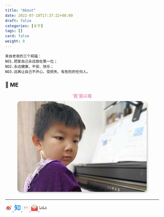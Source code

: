 ```yaml
---
title: "About"
date: 2022-07-18T17:37:22+08:00
draft: false
categories: [关于]
tags: []
card: false
weight: 0
---
```


```
来自老爸的三个祝福：
NO1.把爱自己永远放在第一位；
NO2.永远健康、平安、快乐；
NO3.远离让自己不开心、受损失、有危险的任何人。
```

## 🧪 ME

<figure style="text-align: center;">
	<figcaption style="color: #d69; font-size: 14px;">‘我’是以城</figcaption>
	<img style="border-radius: 10px; box-shadow: 3px 3px 5px #ccc; margin: 8px auto;" alt="picture 2" src="imgs/abme3.jpg" width="500" />  
</figure>

---

<div class="media">
	<a href="https://weibo.com/u/1670641292">
		<svg t="1679479181791" class="icon" viewBox="0 0 1024 1024" version="1.1" xmlns="http://www.w3.org/2000/svg" p-id="38348" width="128" height="128"><path d="M686.933333 599.466667c-10.666667-101.333333-132.266667-170.666667-279.466666-155.733334-85.333333 8.533333-164.266667 45.866667-208 98.133334-27.733333 33.066667-40.533333 71.466667-36.266667 109.866666 8.533333 92.8 112 156.8 241.066667 156.8 11.733333 0 24.533333 0 38.4-2.133333 85.333333-8.533333 164.266667-45.866667 208-98.133333 26.666667-32 39.466667-70.4 36.266666-108.8z" fill="#FFFFFF" p-id="38349"></path><path d="M438.4 772.266667c-123.733333 12.8-232.533333-43.733333-241.066667-123.733334-8.533333-80 87.466667-156.8 211.2-169.6 125.866667-12.8 232.533333 43.733333 241.066667 123.733334 8.533333 82.133333-85.333333 156.8-211.2 169.6m260.266667-262.4c-10.666667-3.2-17.066667-5.333333-11.733334-19.2 11.733333-29.866667 13.866667-55.466667 0-74.666667-24.533333-35.2-92.8-33.066667-169.6-2.133333 0 0-24.533333 10.666667-17.066666-8.533334 11.733333-38.4 10.666667-69.333333-8.533334-87.466666-41.6-41.6-153.6 2.133333-249.6 96C169.6 485.333333 128 561.066667 128 625.066667c0 125.866667 161.066667 200.533333 318.933333 200.533333 205.866667 0 343.466667-118.4 343.466667-213.333333 1.066667-56.533333-48-88.533333-91.733333-102.4" fill="#D32F2F" p-id="38350"></path><path d="M457.6 624c-5.333333 8.533333-16 13.866667-24.533333 10.666667-8.533333-3.2-10.666667-13.866667-7.466667-22.4 5.333333-8.533333 16-13.866667 22.4-8.533334 11.733333 1.066667 13.866667 9.6 9.6 20.266667m-57.6 41.6c-12.8 17.066667-40.533333 26.666667-60.8 17.066667-21.333333-8.533333-26.666667-29.866667-13.866667-45.866667 11.733333-17.066667 38.4-24.533333 59.733334-17.066667 22.4 7.466667 28.8 28.8 14.933333 45.866667M451.2 533.333333c-60.8-16-129.066667 13.866667-155.733333 66.133334-26.666667 54.4-2.133333 113.066667 60.8 132.266666 62.933333 21.333333 137.6-10.666667 164.266666-68.266666 26.666667-55.466667-6.4-115.2-69.333333-130.133334" fill="#263238" p-id="38351"></path><path d="M885.333333 468.266667c0 14.933333-11.733333 26.666667-26.666666 26.666666S832 483.2 832 468.266667s11.733333-26.666667 26.666667-26.666667c14.933333 1.066667 26.666667 12.8 26.666666 26.666667z" fill="#F9A825" p-id="38352"></path><path d="M884.266667 476.8c-3.2 10.666667-13.866667 17.066667-24.533334 17.066667-13.866667 0-26.666667-11.733333-26.666666-26.666667 0-3.2 0-7.466667 2.133333-10.666667 5.333333-16 8.533333-33.066667 8.533333-50.133333 0-87.466667-69.333333-156.8-156.8-156.8-7.466667 0-16 0-22.4 2.133333h-4.266666c-13.866667 0-26.666667-12.8-26.666667-26.666666s11.733333-26.666667 26.666667-26.666667c8.533333-2.133333 17.066667-2.133333 26.666666-2.133333C802.133333 196.266667 896 290.133333 896 405.333333c0 26.666667-3.2 49.066667-11.733333 71.466667z m-92.8-69.333333c0-57.6-46.933333-104.533333-104.533334-104.533334h-11.733333-2.133333c-11.733333 2.133333-22.4 11.733333-22.4 26.666667s12.8 26.666667 26.666666 26.666667H686.933333c29.866667 0 52.266667 22.4 52.266667 52.266666 0 5.333333-2.133333 11.733333-3.2 17.066667-2.133333 3.2-2.133333 5.333333-2.133333 8.533333 0 13.866667 11.733333 26.666667 26.666666 26.666667 10.666667 0 19.2-7.466667 24.533334-16v-2.133333c0-2.133333 0-2.133333 2.133333-3.2 2.133333-11.733333 4.266667-21.333333 4.266667-32z" fill="#F9A825" p-id="38353"></path></svg>
	</a>
	<a href="https://www.zhihu.com/people/did7">
		<svg t="1679478351555" class="icon" viewBox="0 0 1024 1024" version="1.1" xmlns="http://www.w3.org/2000/svg" p-id="6977" width="128" height="128"><path d="M539.101 769.844l-76.117 48.43-96.094-151.063c-19.842 63.221-52.85 120.174-96.455 172.482-18.128 21.78-36.977 41.396-58.667 62.004-6.99 6.629-34.947 32.332-39.592 36.976l-63.762-63.762c6.268-6.268 35.489-33.143 41.26-38.6 19.391-18.398 35.85-35.623 51.497-54.382 57.089-68.452 91.54-144.75 96.365-235.884H117.749V455.86h180.373V275.485h-39.14c-31.07 57.089-70.256 100.198-118.055 128.832l-46.356-77.29c62.905-37.788 109.351-117.423 136.993-241.7l88.023 19.57c-6.313 28.544-13.664 55.33-22.051 80.402h203.506v90.186H388.31V455.86h112.733v90.186h-104.39l142.45 223.799z m173.068-3.157l50.325-40.268h76.749V275.485H658.869V726.42h33.189l20.111 40.268zM568.682 185.3H929.43v631.307H794.15l-112.733 90.186-45.094-90.186h-67.64V185.299z" fill="#0E87EA" p-id="6978"></path></svg>
	</a>
	<a href="https://www.jianshu.com/u/did7">
		<svg t="1679478418857" class="icon" viewBox="0 0 2048 1024" version="1.1" xmlns="http://www.w3.org/2000/svg" p-id="8695" width="128" height="128"><path d="M1945.6 25.6c43.52 0 76.8 33.28 76.8 76.8v819.2c0 43.52-33.28 76.8-76.8 76.8H102.4c-43.52 0-76.8-33.28-76.8-76.8V102.4c0-43.52 33.28-76.8 76.8-76.8h1843.2m0-25.6H102.4C46.08 0 0 46.08 0 102.4v819.2c0 56.32 46.08 102.4 102.4 102.4h1843.2c56.32 0 102.4-46.08 102.4-102.4V102.4c0-56.32-46.08-102.4-102.4-102.4z" fill="#999999" p-id="8696"></path><path d="M801.28 245.76h46.08c5.12 0 12.8 5.12 12.8 10.24-2.56 7.68-7.68 15.36-10.24 23.04h145.92c0 10.24-2.56 17.92-2.56 28.16 0 7.68-7.68 12.8-12.8 12.8h-66.56c5.12 12.8 12.8 25.6 15.36 38.4 2.56 7.68-5.12 15.36-12.8 15.36h-40.96c-2.56-17.92-7.68-35.84-15.36-53.76h-38.4c-25.6 30.72-58.88 56.32-97.28 66.56v-40.96c20.48-12.8 38.4-25.6 51.2-46.08 15.36-15.36 20.48-35.84 25.6-53.76z m427.52 0h58.88v79.36H1459.2v158.72h66.56v161.28c0 30.72-28.16 56.32-58.88 58.88h-61.44c-7.68 0-15.36-5.12-15.36-10.24-2.56-10.24-2.56-20.48-2.56-30.72h56.32c12.8 0 23.04-10.24 23.04-23.04v-112.64h-181.76v207.36c0 10.24-7.68 17.92-15.36 17.92-12.8 2.56-28.16 2.56-40.96 5.12v-230.4h-174.08c-7.68 0-12.8-7.68-12.8-12.8 0-10.24-2.56-20.48-2.56-28.16h192v-115.2h-140.8c-7.68 0-12.8-5.12-12.8-10.24-2.56-10.24-2.56-20.48-2.56-30.72h158.72c-5.12-33.28-5.12-58.88-5.12-84.48m58.88 120.32v115.2h112.64v-115.2h-112.64zM565.76 245.76h46.08c5.12 0 12.8 5.12 12.8 10.24-2.56 7.68-7.68 15.36-10.24 23.04h138.24c0 7.68-2.56 17.92-2.56 25.6 0 7.68-7.68 12.8-15.36 12.8h-64l15.36 38.4c2.56 7.68-2.56 15.36-10.24 15.36h-40.96c-2.56-17.92-7.68-35.84-12.8-53.76h-30.72c-25.6 33.28-64 58.88-104.96 69.12v-40.96c40.96-15.36 69.12-56.32 79.36-99.84z m867.84 15.36h53.76c25.6 30.72 46.08 69.12 58.88 107.52 2.56 7.68-2.56 15.36-10.24 15.36h-46.08c-10.24-43.52-30.72-84.48-56.32-122.88z" fill="#999999" p-id="8697"></path><path d="M537.6 366.08h53.76c17.92 20.48 30.72 43.52 38.4 69.12 2.56 7.68-2.56 17.92-10.24 17.92h-43.52c-7.68-30.72-20.48-58.88-38.4-87.04z m99.84 25.6h330.24V691.2c0 28.16-20.48 56.32-48.64 61.44-20.48 5.12-38.4 2.56-58.88 2.56-7.68 0-15.36-2.56-17.92-10.24-2.56-10.24-2.56-20.48-5.12-30.72h53.76c12.8 0 20.48-12.8 20.48-23.04V435.2h-256c-7.68 0-12.8-5.12-12.8-10.24-5.12-10.24-5.12-23.04-5.12-33.28z m-120.32 61.44h56.32v279.04c0 10.24-7.68 17.92-15.36 20.48-12.8 2.56-25.6 2.56-40.96 5.12V453.12z" fill="#999999" p-id="8698"></path><path d="M632.32 471.04h220.16v153.6c0 12.8-2.56 25.6-7.68 35.84-10.24 20.48-35.84 33.28-58.88 33.28h-153.6v-222.72m53.76 38.4v48.64h112.64v-48.64h-112.64m0 89.6v53.76h89.6c10.24 0 20.48-5.12 23.04-15.36 2.56-12.8 0-25.6 0-38.4h-112.64z" fill="#999999" p-id="8699"></path></svg>
	</a>
	<a href="mailto:flyman666@gmail.com">
		<svg t="1679478523850" class="icon" viewBox="0 0 1024 1024" version="1.1" xmlns="http://www.w3.org/2000/svg" p-id="13502" width="128" height="128"><path d="M848.76288 333.62432H164.99712C99.32288 333.62432 46.08 386.87232 46.08 452.54144v297.28768c0 65.67424 53.24288 118.92224 118.91712 118.92224h683.77088c65.66912 0 118.91712-53.24288 118.91712-118.92224V452.54144c-0.00512-65.66912-53.248-118.91712-118.92224-118.91712z" fill="#96383D" p-id="13503"></path><path d="M639.8208 51.2h-474.8288a44.58496 44.58496 0 0 0-44.59008 44.59008v609.44896a44.57984 44.57984 0 0 0 44.59008 44.59008h683.776a44.58496 44.58496 0 0 0 44.59008-44.59008V304.73728L639.8208 51.2z" fill="#EBE2CE" p-id="13504"></path><path d="M551.4752 229.57568H209.59232v44.59008h341.88288v-44.59008zM209.59232 794.42432h594.58048v-44.5952H209.59232v44.5952z m0-89.18528h594.58048v-44.5952H209.59232v44.5952z m0-178.37568h594.58048v-44.5952H209.59232v44.5952z m0 89.18528h594.58048v-44.59008H209.59232v44.59008z m0-222.96576v44.59008h594.58048v-44.59008H209.59232z" fill="#C9C1B1" p-id="13505"></path><path d="M941.83936 393.31328L75.60704 955.02848c12.89216 10.93632 29.29664 17.77152 47.44192 17.77152H893.5936c40.91904 0 74.09152-33.4592 74.09152-74.74688V449.60768c-0.00512-22.58432-10.14784-42.58816-25.84576-56.2944z" fill="#D54D54" p-id="13506"></path><path d="M71.99232 396.5696C56.25344 410.18368 46.08 430.08512 46.08 452.54144v445.93152C46.08 939.53024 79.34976 972.8 120.40192 972.8h772.95104c18.20672 0 34.65216-6.79424 47.56992-17.664L71.99232 396.5696z" fill="#EA5455" p-id="13507"></path><path d="M655.52384 66.90816v236.8l237.82912 74.89024V304.73728z" fill="" p-id="13508"></path><path d="M640.66048 52.0448v207.2576a44.58496 44.58496 0 0 0 44.5952 44.5952h207.2576l-251.8528-251.8528z" fill="#FFFBF2" p-id="13509"></path></svg>
	</a>
<!-- 	<a href="https://github.com/flyman666">
		<svg t="1679478592873" class="icon" viewBox="0 0 1206 1024" version="1.1" xmlns="http://www.w3.org/2000/svg" p-id="16499" width="128" height="128"><path d="M139.995429 262.546286s-122.294857 127.963429-101.046858 336.164571c21.248 208.237714 153.088 380.050286 592.749715 380.050286 439.625143 0 550.217143-229.485714 552.813714-418.230857 2.596571-188.672-82.395429-272.822857-122.294857-301.458286 0 0 0.256-135.460571-12.544-207.030857 0 0-67.657143-8.009143-213.76 75.702857 0 0-199.460571-19.492571-465.261714 2.377143 0 0-111.652571-74.605714-224.146286-94.134857 0 0-18.651429 117.467429-6.509714 226.56z" fill="#333333" p-id="16500"></path><path d="M336.859429 468.662857h545.499428s154.587429-17.371429 154.587429 235.52c1.243429 222.573714-407.369143 208.201143-407.369143 208.201143s-447.488 17.773714-447.744-229.266286c-0.585143-223.085714 155.026286-214.454857 155.026286-214.454857z" fill="#E2B89F" p-id="16501"></path><path d="M832.621714 570.185143c35.072 0 63.524571 45.714286 63.524572 101.924571 0 56.32-28.452571 101.961143-63.524572 101.961143-35.035429 0-63.488-45.641143-63.488-101.961143-0.036571-56.210286 28.452571-101.924571 63.488-101.924571z" fill="#9C584F" p-id="16502"></path><path d="M832.621714 792.356571c-45.860571 0-81.773714-52.809143-81.773714-120.246857 0-67.401143 35.913143-120.210286 81.773714-120.210285 45.897143 0 81.810286 52.809143 81.810286 120.210285 0 67.437714-35.949714 120.246857-81.810286 120.246857z m0-203.885714c-21.394286 0-45.202286 34.340571-45.202285 83.638857 0 49.334857 23.808 83.675429 45.202285 83.675429s45.238857-34.340571 45.238857-83.675429c0-49.298286-23.844571-83.638857-45.238857-83.638857z" fill="#FFFFFF" p-id="16503"></path><path d="M393.764571 570.185143c35.072 0 63.524571 45.714286 63.524572 101.924571 0 56.32-28.452571 101.961143-63.524572 101.961143-35.035429 0-63.488-45.641143-63.488-101.961143-0.036571-56.210286 28.452571-101.924571 63.488-101.924571z" fill="#9C584F" p-id="16504"></path><path d="M393.764571 792.356571c-45.860571 0-81.773714-52.809143-81.773714-120.246857 0-67.401143 35.913143-120.210286 81.773714-120.210285 45.860571 0 81.810286 52.809143 81.810286 120.210285 0 67.437714-35.949714 120.246857-81.810286 120.246857z m0-203.885714c-21.394286 0-45.202286 34.340571-45.202285 83.638857 0 49.334857 23.808 83.675429 45.202285 83.675429s45.238857-34.340571 45.238858-83.675429c0-49.298286-23.844571-83.638857-45.238858-83.638857z" fill="#FFFFFF" p-id="16505"></path><path d="M587.922286 793.782857s18.249143-51.858286 40.557714-3.254857c0 0-16.713143 10.861714-10.422857 36.425143l52.224 19.968h-118.125714l46.811428-21.028572s6.729143-38.619429-11.044571-32.109714z" fill="#9C584F" p-id="16506"></path></svg>
	</a> -->
	<a href="https://space.bilibili.com/406912365">
		<svg t="1679492211320" class="icon" viewBox="0 0 2299 1024" version="1.1" xmlns="http://www.w3.org/2000/svg" p-id="13606" width="128" height="128"><path d="M1775.840814 322.588002c6.0164 1.002733 53.144869-9.525967 55.150336-6.016401 3.0082 4.5123 24.065601 155.92504 18.550567 156.927774s-44.621635 10.027334-44.621635 10.027334c-3.0082-20.556034-28.577901-147.903173-29.079268-160.938707m75.205003-14.539634l20.556034 162.944174c10.5287-0.501367 53.144869-3.509567 57.155803-4.010934-6.0164-61.668103-16.545101-158.933241-16.545101-158.93324-20.054668-4.010934-41.112069-4.010934-61.166736 0m-40.610702 226.116376s92.752838-23.564234 126.344406-12.0328c17.046467 61.668103 48.131202 407.611118 51.139402 421.649386-21.057401 2.506833-90.246004 8.523234-95.761037 10.027333-4.5123-26.071068-81.72277-403.098818-81.722771-419.643919m343.436183-207.565809c5.515034 1.5041 54.648969-5.013667 55.150335-1.5041 1.002733 12.032801 6.0164 157.42914 0.501367 157.930507s-44.621635 4.010934-44.621635 4.010934c-1.002733-20.054668-12.032801-146.90044-11.030067-160.437341m75.70637-4.010933l4.010933 160.938707c10.5287 0 52.643502 2.506833 57.155803 2.005467-1.002733-61.668103 0-158.933241 0-158.933241-20.054668-3.509567-40.610702-5.013667-61.166736-4.010933m-64.676303 216.089043s94.758304-12.534167 126.845772 2.506833c7.019134 72.196803 6.0164 408.613852 7.019134 422.652119-21.558768 0-90.246004 1.002733-95.761038 2.005467-1.002733-26.071068-39.607968-410.619319-38.103868-427.164419m-220.099977-413.627519c54.648969 278.759879 96.262404 755.058234 97.766504 785.641602 0 0 43.117535 1.002733 91.750105 4.010934C2105.740095 614.383415 2070.644427 134.575493 2071.145794 119.033126c-12.032801-13.536901-126.344406 6.0164-126.344406 6.0164m-120.328005 659.297196c-10.5287-78.213204-290.291313-166.955108-447.720454-138.377206 0 0-19.553301-172.470141-27.073801-339.425248-6.517767-143.390873-1.002733-282.770813 0.501366-305.833681-10.5287-7.5205-123.837572 46.627102-185.004308 69.188603 0 0 73.199537 309.844614 126.344406 952.59671 0 0 84.730971 9.0246 230.12731-19.051934s317.365114-115.815705 302.825481-219.097244m-341.932083 140.88404l-24.566967-176.982441c6.0164-3.0082 156.927774 53.144869 172.971507 63.172203-2.506833 11.030067-148.40454 113.810238-148.40454 113.810238M610.664628 322.588002c6.0164 1.002733 53.144869-9.525967 55.150335-6.016401 3.0082 4.5123 24.065601 155.92504 18.550568 156.927774s-44.621635 10.027334-44.621635 10.027334c-3.0082-20.556034-28.577901-147.903173-29.079268-160.938707m75.205003-14.539634l20.556034 162.944174c10.5287-0.501367 53.144869-3.509567 57.155803-4.010934-6.517767-61.668103-16.545101-158.933241-16.545101-158.93324-20.054668-4.010934-41.112069-4.010934-61.166736 0m-40.610702 226.116376s92.752838-23.564234 126.344406-12.0328c17.046467 61.668103 48.131202 407.611118 51.139402 421.649386-21.057401 2.506833-90.246004 8.523234-95.761037 10.027333-4.5123-26.071068-81.72277-403.098818-81.722771-419.643919m343.436182-207.565809c5.515034 1.5041 54.648969-5.013667 55.150336-1.5041 1.002733 12.032801 6.0164 157.42914 0.501367 157.930507s-44.621635 4.010934-44.621635 4.010934c-1.002733-20.054668-11.531434-146.90044-11.030068-160.437341m75.706371-4.010933l4.010933 160.938707c10.5287 0 52.643502 2.506833 57.155803 2.005467-1.002733-61.668103 0-158.933241 0-158.933241-20.054668-3.509567-40.610702-4.5123-61.166736-4.010933m-64.676303 216.089043s94.758304-12.534167 126.845772 2.506833c7.019134 72.196803 6.0164 408.613852 7.019134 422.652119-21.558768 0-90.246004 1.002733-95.761038 2.005467-0.501367-26.071068-39.607968-410.619319-38.103868-427.164419m-220.099977-413.627519c54.648969 278.759879 96.262404 755.058234 97.766504 785.641602 0 0 43.117535 1.002733 91.750105 4.010934-28.577901-300.318647-63.67357-780.126569-63.172203-796.170303-12.032801-13.035534-126.344406 6.517767-126.344406 6.517767m-120.328005 659.297196c-10.5287-78.213204-290.291313-166.955108-447.720454-138.377206 0 0-19.553301-172.470141-27.073801-339.425248-6.517767-143.390873-1.002733-282.770813 0.501366-305.833681C174.475608-6.308547 61.166736 47.337689 0 69.89919c0 0 73.199537 309.844614 126.344406 952.59671 0 0 84.730971 9.0246 230.12731-19.051934s317.365114-115.815705 302.825481-219.097244m-341.932083 140.88404l-24.566967-176.982441c6.0164-3.0082 156.927774 53.144869 172.971507 63.172203-2.506833 11.030067-148.40454 113.810238-148.40454 113.810238" p-id="13607" fill="#696969"></path></svg>
	</a>
<!-- 	<a href="https://twitter.com/flyman666">
		<svg t="1679478816653" class="icon" viewBox="0 0 1170 1024" version="1.1" xmlns="http://www.w3.org/2000/svg" p-id="24242" width="128" height="128"><path d="M1050.112 291.108571c0-10.971429-0.219429-21.869714-0.731429-32.621714a492.982857 492.982857 0 0 0 119.808-128.731428 460.434286 460.434286 0 0 1-137.801142 37.741714A246.198857 246.198857 0 0 0 1136.859429 29.696a461.092571 461.092571 0 0 1-152.283429 58.733714A238.665143 238.665143 0 0 0 809.472 5.851429C677.083429 3.657143 569.636571 115.565714 569.636571 255.926857c0 19.894857 2.048 39.277714 6.217143 57.929143C376.393143 300.909714 199.68 197.12 81.408 40.521143A265.581714 265.581714 0 0 0 48.786286 168.96c0 88.795429 42.422857 167.789714 106.715428 214.308571a229.449143 229.449143 0 0 1-108.690285-33.206857v3.291429c0 124.123429 82.724571 228.205714 192.512 252.416a226.596571 226.596571 0 0 1-108.251429 3.657143c30.427429 101.741714 119.076571 176.128 224.036571 178.614857A463.067429 463.067429 0 0 1 0 892.781714a647.094857 647.094857 0 0 0 367.762286 115.273143c441.124571 0.073143 682.422857-383.853714 682.422857-717.019428z" fill="#41ABE1" p-id="24243"></path></svg>
	</a> -->
<!-- 	<a href="https://youtube.com/user/flyman666">
		<svg t="1679478951382" class="icon" viewBox="0 0 1024 1024" version="1.1" xmlns="http://www.w3.org/2000/svg" p-id="32203" width="128" height="128"><path d="M735.542303 518.019879l-355.731394 179.975757v-359.951515z" fill="#FFFFFF" p-id="32204"></path><path d="M929.729939 336.678788c-18.307879-57.561212-32.674909-89.460364-93.24606-96.411152 0 0-162.288485-7.819636-323.646061-7.819636-159.495758 0-318.122667 7.819636-318.122666 7.819636-64.232727 6.950788-79.530667 40.587636-95.976728 96.411152 0 0-16.446061 88.932848-16.44606 178.951757 0 92.346182 16.446061 185.871515 16.44606 185.871516 12.815515 54.116848 39.067152 89.491394 95.976728 96.442181 0 0 176.065939 10.426182 343.753696 10.426182 152.451879 0 298.01503-10.426182 298.015031-10.426182 56.909576-10.426182 76.76897-38.849939 93.24606-96.411151 0 0 16.446061-85.519515 16.446061-173.769697 0-93.990788-16.446061-191.084606-16.446061-191.084606zM427.845818 672.861091v-307.510303l249.545697 153.755151-249.545697 153.755152z" fill="#DD1829" p-id="32205"></path></svg>
	</a>
	<a href="https://facebook.com/flyman666">
		<svg t="1679478884675" class="icon" viewBox="0 0 1024 1024" version="1.1" xmlns="http://www.w3.org/2000/svg" p-id="30203" width="128" height="128"><path d="M933.8 195.213c0-58.296-47.259-105.554-105.554-105.554h-633.12c-58.296 0-105.554 47.258-105.554 105.554v633.12c0 58.295 47.258 105.554 105.554 105.554h633.12c58.295 0 105.554-47.259 105.554-105.554v-633.12zM776.21 300.46H669.787v105.4H776.21v105.401H669.787v317.225h-105.4V511.261H458.985v-105.4h105.4V267.9c0-35.433 39.029-72.84 78.785-72.84H776.21v105.4z" fill="#425F9B" p-id="30204"></path></svg>
	</a> -->
	<!-- <a href="https://www.instagram.com/flyman666/">
		<svg t="1679479993413" class="icon" viewBox="0 0 3610 1024" version="1.1" xmlns="http://www.w3.org/2000/svg" p-id="49662" width="128" height="128"><path d="M185.212045 3.629778C111.40655 34.482895 30.341499 121.597578 4.93305 230.49093-27.129993 369.027474 107.171809 427.103929 118.666107 408.350074c12.704225-22.383634-24.198523-30.248154-31.45808-102.238759-9.679409-92.55935 33.272969-196.612998 87.719646-241.985229 10.284372-8.469483 9.679409 3.024815 9.679409 24.803486 0 38.717637-2.419852 387.781329-2.419852 460.981861 0 98.608981-4.234742 129.462097-11.494299 160.315214-7.259557 31.45808-19.358818 52.026824-10.284372 60.496307 10.284372 9.074446 53.23675-12.704225 78.040236-47.18712 29.643191-41.742452 40.532526-91.954387 42.347416-146.401063 2.419852-65.336012 2.419852-169.38966 2.419852-229.281005 0-54.446676 1.209926-214.156928-1.209926-309.741092-1.209926-22.988597-65.940975-47.18712-96.794092-34.482896zM3577.844954 521.478168c-10.889335 0-15.72904 10.889335-19.358819 29.643191-13.914151 64.126086-28.433264 78.645199-47.792082 78.645199-21.173708 0-39.927563-32.063043-44.767268-95.584165-3.629778-50.211935-3.024815-142.771285 1.81489-234.725672 1.209926-18.753855-4.234742-37.50771-55.05164-55.656603-21.778671-7.86452-53.23675-19.358818-68.96579 18.753855-44.767267 107.683427-61.706233 192.98322-65.940975 227.466115 0 1.814889-2.419852 2.419852-3.024815-1.814889-2.419852-27.828301-8.469483-78.040236-9.074447-184.513737 0-20.568744-4.234742-38.112674-27.223338-52.631787-15.124077-9.074446-59.891344-26.013412-76.225347-6.049631-13.914151 16.334003-30.248154 59.286381-47.187119 110.708242-13.914151 41.742452-23.59356 70.175716-23.59356 70.175717s0-112.523131 0.604963-155.47551c0-16.334003-10.889335-21.778671-14.519114-22.383633-15.124077-4.234742-44.767267-11.494298-56.866529-11.494299-15.72904 0-19.358818 8.469483-19.358818 21.173708 0 1.814889-2.419852 148.215953-2.419852 251.059675v14.519113c-8.469483 47.18712-36.297784 111.313205-66.545938 111.313206s-44.767267-26.618375-44.767268-148.820916c0-71.385643 2.419852-102.238759 3.024816-153.66062 0.604963-29.643191 1.814889-52.631787 1.814889-57.471492 0-15.72904-27.828301-23.59356-40.532526-26.618375-12.704225-3.024815-24.198523-4.234742-32.668006-3.629779-12.099261 0.604963-21.173708 9.074446-21.173707 19.963782v17.543929c-15.72904-24.803486-41.137489-42.347415-58.681418-47.18712-45.977193-13.309188-93.769276-1.814889-129.462098 49.002009-28.433264 39.927563-45.977193 85.299793-52.631787 150.635805-4.839705 47.792083-3.629778 96.189128 5.444668 136.721654-10.889335 45.977193-30.248154 64.731049-52.026825 64.731049-31.45808 0-54.446676-51.421861-51.421861-140.351433 1.814889-58.681418 13.309188-99.213944 26.013412-158.500325 5.444668-25.408449 1.209926-38.717637-10.284372-51.421861-10.284372-11.494298-32.063043-17.543929-62.916159-10.284372-22.383634 5.444668-53.841713 10.889335-82.879941 15.124077 0 0 1.814889-7.259557 3.024815-19.358819 7.259557-64.731049-62.91616-59.286381-85.299793-38.717636-13.309188 12.099261-22.383634 26.618375-26.013412 53.23675-5.444668 41.742452 28.433264 61.10127 28.433264 61.10127-10.889335 50.816898-38.112674 117.362836-66.545938 165.154919-15.124077 26.013412-26.618375 44.767267-41.742452 65.336012v-22.383634c-0.604963-107.078464 1.209926-191.168331 1.81489-221.416484 0.604963-29.643191 1.814889-52.026824 1.814889-56.866529 0-11.494298-6.654594-15.72904-21.173708-21.778671-12.704225-4.839705-27.223338-8.469483-42.347415-9.679409-19.358818-1.209926-30.853117 8.469483-30.853116 20.568745v16.334003c-15.72904-24.803486-41.137489-42.347415-58.681418-47.18712-45.977193-13.309188-93.769276-1.814889-129.462098 49.002009-28.433264 39.927563-47.18712 96.189128-52.631787 150.030842-4.839705 50.211935-4.234742 92.55935 2.419852 128.857134-7.259557 35.692821-28.433264 73.805495-52.026824 73.805495-30.248154 0-47.18712-26.618375-47.18712-148.820916 0-71.385643 2.419852-102.238759 3.024816-153.66062 0.604963-29.643191 1.814889-52.631787 1.814889-57.471492 0-15.72904-27.828301-23.59356-40.532526-26.618375-13.309188-3.024815-24.803486-4.234742-33.877932-3.629779-11.494298 0.604963-19.963781 11.494298-19.963781 19.358819v18.148892c-15.72904-24.803486-41.137489-42.347415-58.681418-47.18712-45.977193-13.309188-93.164313-1.209926-129.462098 49.002009-23.59356 32.668006-42.952378 68.96579-52.631787 149.425879-3.024815 22.988597-4.234742 44.767267-4.234742 65.336012-9.679409 57.471492-50.816898 124.01743-85.299793 124.017429-19.963781 0-38.717637-38.717637-38.717636-120.992614 0-110.103279 6.654594-266.183752 7.86452-281.307829 0 0 42.952378-0.604963 51.421861-0.604963 21.778671 0 41.137489 0 69.570753-1.209926 14.519114-0.604963 28.433264-52.026824 13.309188-58.681418-6.654594-3.024815-54.446676-5.444668-73.200532-6.04963-15.72904-0.604963-59.891344-3.629778-59.891344-3.629779s4.234742-104.053648 4.839704-114.942984c0.604963-9.074446-10.889335-13.914151-17.543929-16.938966-16.334003-7.259557-31.45808-10.284372-49.002009-13.91415-24.198523-4.839705-35.087858 0-37.50771 20.568744-3.024815 30.853117-4.839705 121.597578-4.839705 121.597578-17.543929 0-78.040236-3.629778-96.189128-3.629779-16.334003 0-34.482895 70.780679-11.494299 71.990606 26.013412 1.209926 71.990606 1.814889 102.23876 3.024815 0 0-1.209926 159.105288-1.209927 208.107297v15.124077C1135.609031 529.947651 1076.927613 576.529808 1076.927613 576.529808c12.704225-57.471492-13.309188-100.42387-59.286381-137.326618-16.938966-13.309188-50.816898-38.717637-88.324608-67.150901 0 0 21.778671-21.778671 41.137489-64.731048 13.914151-30.853117 14.519114-65.940975-19.358819-73.805495-55.656603-12.704225-101.633796 27.828301-115.547946 71.990605-10.889335 33.877932-4.839705 58.681418 15.72904 85.299794 1.814889 1.814889 3.024815 3.629778 4.839704 6.04963-12.704225 24.198523-29.643191 56.866529-44.767267 82.274978-40.532526 70.175716-71.385643 125.832319-94.374239 125.832319-18.753855 0-18.148892-56.261566-18.148893-109.498316 0-45.37223 3.629778-113.733058 6.049631-185.1187 0.604963-23.59356-10.889335-36.902747-30.248154-49.002009-12.099261-7.259557-37.50771-21.778671-52.026824-21.77867-22.383634 0-85.904756 3.024815-145.7961 177.25418-7.86452 21.778671-22.383634 61.706233-22.383634 61.706233l1.209926-209.317223c0-4.839705-2.419852-9.679409-8.469483-12.704224-10.284372-5.444668-37.50771-16.938966-61.10127-16.938966-11.494298 0-16.938966 5.444668-16.938966 15.729039l-1.814889 327.889986c0 24.803486 0.604963 53.841713 3.024815 66.545937 2.419852 12.704225 6.654594 22.988597 11.494299 29.038228 4.839705 6.049631 10.889335 10.889335 19.963781 12.704224 8.469483 1.814889 56.261566 7.86452 59.286381-10.284372 3.024815-21.778671 3.024815-45.37223 28.433264-133.696839 39.3226-137.326617 90.139498-204.477518 113.733058-228.071078 4.234742-4.234742 9.074446-4.234742 8.469483 2.419852-1.209926 30.248154-4.839705 105.263575-7.259557 169.389661-6.654594 171.204549 24.803486 202.662629 68.96579 202.662629 33.877932 0 82.274978-33.877932 133.696839-119.177725 32.063043-53.23675 62.91616-105.868538 85.299793-143.376249 15.72904 14.519114 33.272969 30.248154 50.816899 46.582157 40.532526 38.717637 53.841713 75.015421 45.37223 110.103279-6.654594 26.618375-32.063043 53.841713-77.435273 27.223338-13.309188-7.86452-18.753855-13.914151-32.063043-22.383633-7.259557-4.839705-18.148892-6.049631-24.803486-1.209926-16.938966 12.704225-26.618375 29.038227-32.063043 49.002008-5.444668 19.358818 14.519114 30.248154 34.482895 39.3226 17.543929 7.86452 55.05164 15.124077 79.250163 15.72904 93.769276 3.024815 168.784697-45.37223 220.811521-169.994623 9.074446 107.683427 49.002009 168.784697 118.572762 168.784697 45.977193 0 92.55935-59.891344 113.128095-118.572762 6.049631 24.198523 14.519114 44.767267 25.408449 62.311196 53.23675 84.69483 156.685436 66.545938 208.71226-5.444668 16.334003-22.383634 18.753855-30.248154 18.753855-30.248153 7.86452 67.755864 62.311196 91.349424 93.164313 91.349424 35.087858 0 70.780679-16.334003 96.189128-73.200532 3.024815 6.049631 6.049631 12.099261 9.67941 17.543929 53.23675 84.69483 156.685436 66.545938 208.712259-5.444668 2.419852-3.629778 4.839705-6.654594 6.654594-9.074446l1.814889 44.767268s-29.643191 27.223338-47.792082 43.557341c-79.855126 73.200532-140.956396 128.857134-145.796101 194.193146-5.444668 82.879941 61.10127 113.733058 111.918169 117.362836 53.841713 4.234742 99.818907-25.408449 128.252171-67.150901 24.803486-36.902747 41.137489-115.547947 39.927563-193.588183-0.604963-31.45808-1.209926-70.780679-1.814889-113.733058 28.433264-32.668006 59.891344-73.805495 88.929571-122.20254 32.063043-52.631787 65.940975-123.412467 83.484904-178.464106 0 0 29.643191 0 61.10127-1.81489 10.284372-0.604963 13.309188 1.209926 10.889336 9.074446-2.419852 9.074446-39.927563 154.265583-5.444668 251.059675 23.59356 66.545938 76.83031 87.719645 108.28839 87.719646 36.902747 0 71.990606-27.828301 90.744461-68.96579 2.419852 4.839705 4.839705 9.074446 7.259557 13.309187 53.23675 84.69483 156.080473 65.940975 208.712259-5.444667 12.099261-16.334003 18.753855-30.248154 18.753856-30.248154 11.494298 70.175716 65.940975 91.954387 96.794091 91.954387 32.668006 0 63.521123-13.309188 88.324609-72.595569 1.209926 26.013412 2.419852 47.18712 5.444667 53.841714 1.814889 4.234742 10.889335 9.074446 17.54393 11.494298 29.643191 10.889335 59.891344 6.049631 71.385642 3.629778 7.86452-1.814889 13.914151-7.86452 14.519114-24.198522 2.419852-42.347415 0.604963-113.128094 13.91415-166.364845 21.778671-88.324609 41.742452-122.807504 50.816899-139.74647 5.444668-9.679409 11.494298-10.889335 11.494298-1.209926 0.604963 20.568744 1.209926 80.460089 9.679409 160.920177 6.049631 59.286381 14.519114 94.374239 20.568744 105.263575 18.148892 31.45808 39.927563 33.272969 58.076455 33.272969 11.494298 0 35.692821-3.024815 33.272969-23.59356-1.209926-9.679409 0.604963-70.780679 21.778671-157.895362 13.914151-56.866529 36.902747-108.28839 45.37223-127.647208 3.024815-6.654594 4.234742-1.209926 4.234742-0.604963-1.814889 39.3226-5.444668 167.574771 10.284372 237.750487 21.778671 94.979202 84.69483 105.868538 106.473501 105.868538 46.582157 0 84.69483-35.692821 97.399054-128.857135 4.234742-26.013412-0.604963-42.952378-14.519113-42.952378z m-1954.635686-58.076455c-2.419852 49.606972-12.099261 90.744461-27.828302 120.992615-27.828301 54.446676-83.484904 71.385643-107.683427-6.654594-17.543929-56.866529-11.494298-133.696839-4.234741-175.439291 10.889335-61.706233 38.112674-105.868538 80.460089-101.633796 43.557341 4.234742 65.336012 59.891344 59.286381 162.735066z m426.498965 1.209926c-2.419852 46.582157-14.519114 93.769276-27.828301 119.782689-27.223338 54.446676-84.089867 71.990606-107.683427-6.654594-16.334003-53.841713-12.099261-123.412467-4.234741-167.574771 10.284372-56.866529 35.692821-109.498316 80.460088-109.498316 44.162304 0 65.940975 47.792083 59.286381 163.944992z m11.494299 318.210576c-0.604963 85.299793-13.914151 159.710251-42.952378 181.488922-40.532526 30.853117-95.584165 7.86452-84.089867-54.446676 10.284372-55.05164 57.471492-111.313205 127.042245-179.674033v52.631787z m736.240059-318.210576c-2.419852 51.421861-13.914151 91.349424-27.828302 119.782689-27.223338 54.446676-84.089867 71.385643-107.683427-6.654594-13.309188-42.952378-13.914151-114.338021-4.234741-174.229365 9.679409-61.10127 36.297784-107.078464 80.460089-102.843722 43.557341 3.629778 64.126086 59.891344 59.286381 163.944992z" fill="#414042" p-id="49663"></path></svg>
	</a> -->
	<style>
		.media a svg { width: 24px; height: 24px; }
		h2 { font-size: 18px; }
		h2::before { content: ''; }
		.toc { display: none; }
	</style>
</div>